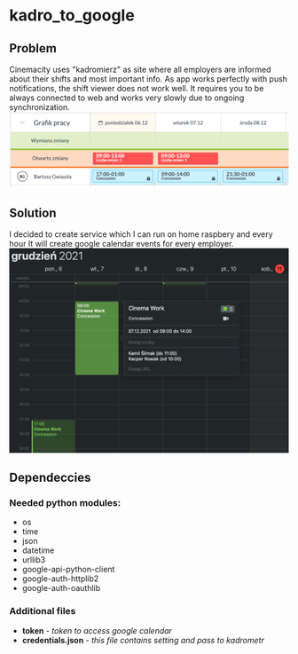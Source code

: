 # kadro_to_google
## Problem
Cinemacity uses "kadromierz" as site where all employers are informed about their shifts and most important info. As app works perfectly with push notifications, the shift viewer does not work well. It requires you to be always connected to web and works very slowly due to ongoing synchronization. 
![Kadromierz view](/docs/fot1.png)
## Solution
I decided to create service which I can run on home raspbery and every hour It will create google calendar events for every employer.
![GCalendar view](/docs/fot2.png)
## Dependeccies
### Needed python modules:
- os
- time
- json
- datetime
- urllib3
- google-api-python-client 
- google-auth-httplib2 
- google-auth-oauthlib
### Additional files
- **token** - *token to access google calendar*
- **credentials.json** - *this file contains setting and pass to kadrometr*